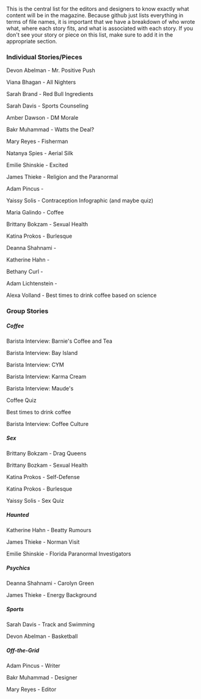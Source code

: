 This is the central list for the editors and designers to know exactly what content will be in the magazine. Because github just lists everything in terms of file names, it is important that we have a breakdown of who wrote what, where each story fits, and what is associated with each story. If you don't see your story or piece on this list, make sure to add it in the appropriate section.

### Individual Stories/Pieces
Devon Abelman - Mr. Positive Push

Viana Bhagan - All Nighters

Sarah Brand - Red Bull Ingredients

Sarah Davis - Sports Counseling

Amber Dawson - DM Morale 

Bakr Muhammad - Watts the Deal?

Mary Reyes - Fisherman

Natanya Spies - Aerial Silk

Emilie Shinskie - Excited

James Thieke - Religion and the Paranormal

Adam Pincus - 

Yaissy Solis - Contraception Infographic (and maybe quiz) 

Maria Galindo - Coffee 

Brittany Bokzam - Sexual Health

Katina Prokos - Burlesque 

Deanna Shahnami - 

Katherine Hahn - 

Bethany Curl - 

Adam Lichtenstein - 

Alexa Volland - Best times to drink coffee based on science



### Group Stories

##### Coffee
Barista Interview: Barnie's Coffee and Tea

Barista Interview: Bay Island

Barista Interview: CYM

Barista Interview: Karma Cream

Barista Interview: Maude's

Coffee Quiz

Best times to drink coffee

Barista Interview: Coffee Culture

##### Sex
Brittany Bokzam - Drag Queens

Brittany Bozkam - Sexual Health

Katina Prokos - Self-Defense

Katina Prokos - Burlesque

Yaissy Solis - Sex Quiz

##### Haunted
Katherine Hahn - Beatty Rumours

James Thieke - Norman Visit

Emilie Shinskie - Florida Paranormal Investigators

##### Psychics
Deanna Shahnami - Carolyn Green

James Thieke - Energy Background

##### Sports

Sarah Davis - Track and Swimming 

Devon Abelman - Basketball 

##### Off-the-Grid
Adam Pincus - Writer

Bakr Muhammad - Designer

Mary Reyes - Editor
